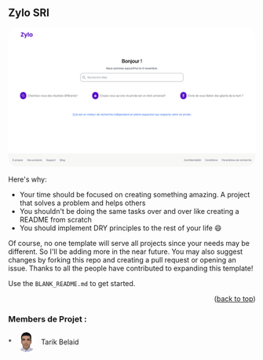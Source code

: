 
<!-- ABOUT THE PROJECT -->
## Zylo SRI

<img src="assets/image1.png" style="display: inline-block;border-radius: 20px">


Here's why:
* Your time should be focused on creating something amazing. A project that solves a problem and helps others
* You shouldn't be doing the same tasks over and over like creating a README from scratch
* You should implement DRY principles to the rest of your life :smile:

Of course, no one template will serve all projects since your needs may be different. So I'll be adding more in the near future. You may also suggest changes by forking this repo and creating a pull request or opening an issue. Thanks to all the people have contributed to expanding this template!

Use the `BLANK_README.md` to get started.

<p align="right">(<a href="#readme-top">back to top</a>)</p>



### Members de Projet :



<div style="display: flex ;align-items: center;gap: 10px">
   <span>*</span><img src="assets/tarik.png" style="display:inline-block;width: 40px;height: 40px;border-radius: 50%">  Tarik Belaid
</div>

